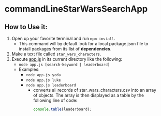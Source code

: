 # commandLineStarWarsSearchApp

## How to Use it: 
1. Open up your favorite terminal and run ```npm install```. 
    - This command will by default look for a local package.json file to install packages from its list of **dependencies**. 
2. Make a text file called ```star_wars_characters```.
3. Execute [app.js](app.js) in its current directory like the following: 
    - ```node app.js [search-keyword | leaderboard]```
    - Examples:
        - ```node app.js yoda```
        - ```node app.js luke```
        - ```node app.js leaderboard```
            - converts all records of star_wars_characters.csv into an array of objects.  The array is then displayed as a table by the following line of code:
                ```javascript 
                console.table(leaderboard);
                ```


